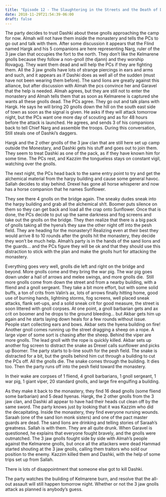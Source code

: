 ```yaml
---
title: "Episode 12 - The Slaughtering in the Streets and the Death of Dashki"
date: 2018-11-29T21:54:39-06:00
draft: false
---
```


The party decides to trust Dashki about these gnolls approaching the camp for now. Almah will not have them inside the monastery and tells the PCs to go out and talk with them. After some discussion it appears that the Flind named Hargk and his 5 companions are here representing Narg, ruler of the 3 jaw clan that occupies the fort to the north. They don’t like the Kelmarene gnolls because they follow a non-gnoll (the djann) and they worship Rovagug. They want them dead and will help the PCs if they are fighting them. All the 3 jaw gnolls have lots of strange piercings in ears and arms and such, and it appears as if Dashki does as well all of the sudden (must have not been wearing them before). The sand lions are greatly against this alliance, but after discussion with Almah the pcs convince her and Garavel that the help is needed. Almah agrees, but they are still not to enter the monastery and Almah tells them that as soon as Kelmarene is captured she wants all these gnolls dead. The PCs agree. They go out and talk plans with Hargk. He says he will bring 20 gnolls down the hill on the south east side of town as soon as the signal is given. He asks if they will attack tomorrow night, but the PCs want one more day of scouting and as for 48 hours before the attack is launched. He agrees, and sends 3 of his companions back to tell Chief Narg and assemble the troops. During this conversation, Still steals one of Dashki’s daggers.

Hargk and the 2 other gnolls of the 3 jaw clan that are still here set up camp outside the Monestary, and Dashki gets his stuff and goes out to join them. They seem to treat Dashki as one of the pack, as if they have known him for some time. The PCs rest, and Kazzim the tongueless stays on constant vigil, watching over the gnolls.

The next night, the PCs head back to the same entry point to try and get the alchemical material from the harpy building and cause some general havoc. Sallah decides to stay behind. Drexel has gone all horse whisperer and now has a horse companion that he names Sunflower.

They see there 4 gnolls on the bridge again. The sneaky dudes sneak into the harpy building and grab all the alchemical sh!t. Boomer puts silence on them so they can get back and load all the crap onto Sunflower. Once that is done, the PCs decide to put up the same darkness and fog screens and take out the gnolls on the bridge. They then realize that there is a big pack of gnolls taking all the hyena’s they saw the other night off into the pesh field. They are heading for the monastery!! Realizing even at their best they would arrive 8 to 10 rounds after the gnolls hit the monastery, they decide they won’t be much help. Almah’s party is in the hands of the sand lions and the guards… and the PCs figure they will be ok and that they should use this distraction to stick with the plan and make the gnolls hurt for attacking the monastery.

Everything goes very well, gnolls die left and right on the bridge and beyond. More gnolls come and they bring the war pig. The war pig goes down under a hail of arrows and melee swings, and more gnolls die.  Still more gnolls come from down the street and from a nearby building, with a fliend and a gnoll sergeant. They take a bit more effort, but with some solid buffs, a ton of crits from Valin’s ax, lots of arrows finally hitting home, good use of burning hands, lightning storms, fog screens, well placed sneak attacks, flank set-ups, and a solid sneak crit for good measure, the street is soon littered with gnoll corpses. At one point, a gnoll barbarian gets and ax crit on boomer and he drops to the ground bleeding… but Akbar gets him up again and he starts laying down heals for a few rounds without issue. People start collecting ears and bows. Akbar sets the hyena building on fire! Another gnoll comes running up the street dragging a sheep on a rope. A large viper of some sort is chasing after the sheep. Behind the viper are more gnolls. The lead gnoll with the rope is quickly killed. Akbar sets up another fog screen to distract the snake as Drexel calls sunflower and picks up Boomer. The party starts to b-line south for the pesh field. The snake is distracted for a bit, but the gnolls behind him cut through a building to cut the PCs off. All the gnolls die. The snake comes through the building. It dies too. Then the party runs off into the pesh field toward the monastery.

In their wake are corpses of 1 fliend, 4 gnoll barbarians, 1 gnoll sergeant, 1 war pig, 1 giant viper, 20 standard gnolls, and large fire engulfing a building.

As they make it back to the monastery, they find 16 dead gnolls (some fliend some barbarian) and 5 dead hyenas. Hargk, the 2 other gnolls from the 3 jaw clan, and Dashki all appear to have had their heads cut clean off by the same sword. The party knows just by looking that it was Kazzim who did the decapitating. Inside the monastery, they find everyone nursing wounds. Saraah (one of the sand lion monk sisters) and one of the pact master guards are dead. The sand lions are drinking and telling stories of Saraah’s greatness. Sallah is with them. They are all quite drunk. When Garavel is questioned, he explains that everyone fought bravely, and the gnolls were outmatched. The 3 jaw gnolls fought side by side with Almah’s people against the Kelmarene gnolls, but once all the attackers were dead Hammad started shouting at the 3 jaw gnolls, calling them traitors who sold our position to the enemy. Kazzim killed them and Dashki, with the help of some trips set up from Sallah.

There is lots of disappointment that someone else got to kill Dashki.

The party watches the building of Kelmarene burn, and resolve that the all-out assault will still happen tomorrow night. Whether or not the 3 jaw gnolls attack as planned is anybody’s guess.

